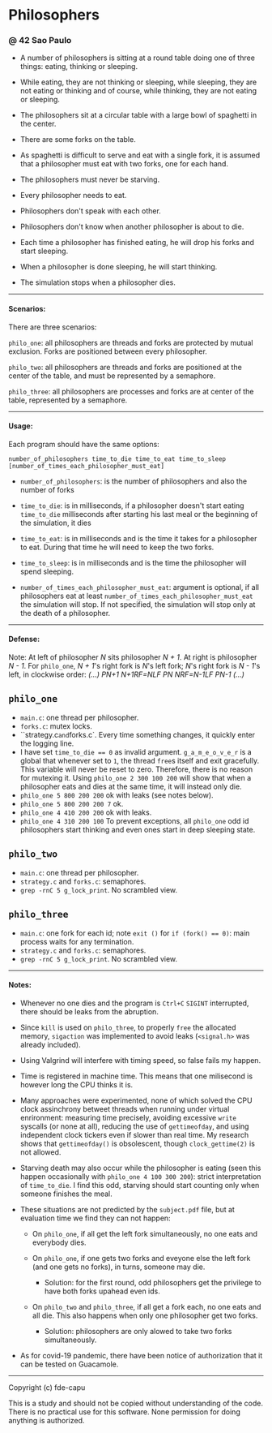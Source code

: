 # Philosophers
### @ 42 Sao Paulo

- A number of philosophers is sitting at a round table doing one of three things:
eating, thinking or sleeping.

- While eating, they are not thinking or sleeping, while sleeping, they are not eating
or thinking and of course, while thinking, they are not eating or sleeping.

- The philosophers sit at a circular table with a large bowl of spaghetti in the center.

- There are some forks on the table.

- As spaghetti is difficult to serve and eat with a single fork, it is assumed that a
philosopher must eat with two forks, one for each hand.

- The philosophers must never be starving.

- Every philosopher needs to eat.

- Philosophers don't speak with each other.

- Philosophers don't know when another philosopher is about to die.

- Each time a philosopher has finished eating, he will drop his forks and start sleeping.

- When a philosopher is done sleeping, he will start thinking.

- The simulation stops when a philosopher dies.

---

#### Scenarios:

There are three scenarios:

`philo_one`: all philosophers are threads and forks are protected by mutual exclusion. Forks are positioned between every philosopher.

`philo_two`: all philosophers are threads and forks are positioned at the center of the table, and must be represented by a semaphore.

`philo_three`: all philosophers are processes and forks are at center of the table, represented by a semaphore.

---

#### Usage:

Each program should have the same options:

```number_of_philosophers time_to_die time_to_eat time_to_sleep [number_of_times_each_philosopher_must_eat]```

- `number_of_philosophers`: is the number of philosophers and also the number
of forks

- `time_to_die`: is in milliseconds, if a philosopher doesn't start eating `time_to_die`
milliseconds after starting his last meal or the beginning of the simulation, it
dies

- `time_to_eat`: is in milliseconds and is the time it takes for a philosopher to
eat. During that time he will need to keep the two forks.

- `time_to_sleep`: is in milliseconds and is the time the philosopher will spend
sleeping.

- `number_of_times_each_philosopher_must_eat`: argument is optional, if all
philosophers eat at least `number_of_times_each_philosopher_must_eat` the
simulation will stop. If not specified, the simulation will stop only at the death
of a philosopher.

---

#### Defense:

Note:
At left of philosopher *N* sits philosopher *N + 1*. At right is philosopher *N - 1*.
For `philo_one`, *N + 1*'s right fork is *N*'s left fork; *N*'s right fork is *N - 1*'s
left, in clockwise order:
_(...) PN+1 N+1RF=NLF PN NRF=N-1LF PN-1 (...)_

## `philo_one`

- `main.c`: one thread per philosopher.
- `forks.c`: mutex locks.
- ``strategy.c` and `forks.c`. Every time something changes, it quickly enter the
  logging line.
- I have set `time_to_die == 0` as invalid argument.
  `g_a_m_e_o_v_e_r` is a global that whenever set to `1`, the thread
  `free`s itself and exit gracefully. This variable will never
  be reset to zero. Therefore, there is no reason for mutexing it.
  Using `philo_one 2 300 100 200` will show that when a philosopher
  eats and dies at the same time, it will instead only die.
- `philo_one 5 800 200 200` ok with leaks (see notes below).
- `philo_one 5 800 200 200 7` ok.
- `philo_one 4 410 200 200` ok with leaks.
- `philo_one 4 310 200 100`
  To prevent exceptions, all `philo_one` odd id philosophers start thinking and
  even ones start in deep sleeping state.

## `philo_two`

- `main.c`: one thread per philosopher.
- `strategy.c` and `forks.c`: semaphores.
- `grep -rnC 5 g_lock_print`. No scrambled view.

## `philo_three`

- `main.c`: one fork for each id; note `exit ()` for `if (fork() == 0)`: main process waits for any termination.
- `strategy.c` and `forks.c`: semaphores.
- `grep -rnC 5 g_lock_print`. No scrambled view.

---

#### Notes:

- Whenever no one dies and the program is `Ctrl+C` `SIGINT`
interrupted, there should be leaks from the abruption.

- Since `kill` is used on `philo_three`, to properly `free` the
allocated memory, `sigaction` was implemented to avoid leaks
(`<signal.h>` was already included).

- Using Valgrind will interfere with timing speed, so false fails my happen.

- Time is registered in machine time. This means that one
milisecond is however long the CPU thinks it is.

- Many approaches were experimented, none of which solved the CPU clock
  assinchrony betweet threads when running under virtual enrironment:
  measuring time precisely, avoiding excessive `write` syscalls (or none
  at all), reducing the use of `gettimeofday`, and using independent
  clock tickers even if slower than real time.
  My research shows that `gettimeofday()` is obsolescent, though `clock_gettime(2)` is not allowed.

- Starving death may also occur while the philosopher
  is eating (seen this happen occasionally with `philo_one 4 100 300 200`):
  strict interpretation of `time_to_die`. I find this odd, starving 
  should start counting only when someone finishes the meal.

- These situations are not predicted by the `subject.pdf` file, but at evaluation time we find they can not happen:

  - On `philo_one`, if all get the left fork simultaneously, no one eats and everybody dies.
  - On `philo_one`, if one gets two forks and eveyone else the left fork (and one gets no forks), in turns, someone may die.
  	- Solution: for the first round, odd philosophers get the privilege to have both forks upahead even ids.

  - On `philo_two` and `philo_three`, if all get a fork each, no one eats and all die.
    This also happens when only one philosopher get two forks.
    - Solution: philosophers are only alowed to take two forks simultaneously.

- As for covid-19 pandemic, there have been notice of authorization that it can be tested on Guacamole.

---

Copyright (c) fde-capu

This is a study and should not be copied without understanding of the code. There is no practical use for this software. None permission for doing anything is authorized.
